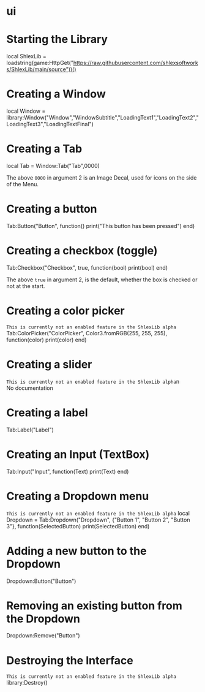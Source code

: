 # ui

# Starting the Library
local ShlexLib = loadstring(game:HttpGet("https://raw.githubusercontent.com/shlexsoftworks/ShlexLib/main/source"))()


# Creating a Window
local Window = library:Window("Window","WindowSubtitle","LoadingText1","LoadingText2","LoadingText3","LoadingTextFinal")


# Creating a Tab
local Tab = Window:Tab("Tab",0000)

The above ``0000`` in argument 2 is an Image Decal, used for icons on the side of the Menu.


# Creating a button
Tab:Button("Button", function()
   print("This button has been pressed")
end)

# Creating a checkbox (toggle)
Tab:Checkbox("Checkbox", true, function(bool)
    print(bool)
end)

The above ``true`` in argument 2, is the default, whether the box is checked or not at the start.

# Creating a color picker
``This is currently not an enabled feature in the ShlexLib alpha``
Tab:ColorPicker("ColorPicker", Color3.fromRGB(255, 255, 255), function(color)
   print(color)
end)

# Creating a slider
``This is currently not an enabled feature in the ShlexLib alpha``n\
No documentation

# Creating a label
Tab:Label("Label")

# Creating an Input (TextBox)
Tab:Input("Input", function(Text)
   print(Text)
end)

# Creating a Dropdown menu
``This is currently not an enabled feature in the ShlexLib alpha``
local Dropdown = Tab:Dropdown("Dropdown", {"Button 1", "Button 2", "Button 3"}, function(SelectedButton)
   print(SelectedButton)
end)

# Adding a new button to the Dropdown
Dropdown:Button("Button")

# Removing an existing button from the Dropdown
Dropdown:Remove("Button")

# Destroying the Interface
``This is currently not an enabled feature in the ShlexLib alpha``
library:Destroy()
